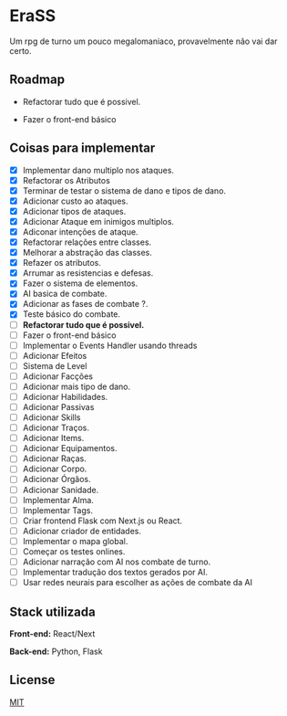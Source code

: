 # EraSS

Um rpg de turno um pouco megalomaniaco, provavelmente não vai dar certo.

## Roadmap

- Refactorar tudo que é possivel.

- Fazer o front-end básico

## Coisas para implementar
- [x] Implementar dano multiplo nos ataques.
- [x] Refactorar os Atributos
- [x] Terminar de testar o sistema de dano e tipos de dano.
- [x] Adicionar custo ao ataques.
- [x] Adicionar tipos de ataques.
- [x] Adicionar Ataque em inimigos multiplos.
- [x] Adiconar intenções de ataque.
- [x] Refactorar relações entre classes.
- [x] Melhorar a abstração das classes.
- [x] Refazer os atributos.
- [x] Arrumar as resistencias e defesas.
- [x] Fazer o sistema de elementos.
- [x] AI basica de combate.
- [x] Adicionar as fases de combate ?.
- [x] Teste básico do combate.
- [ ] **Refactorar tudo que é possivel.**
- [ ] Fazer o front-end básico
- [ ] Implementar o Events Handler usando threads
- [ ] Adicionar Efeitos
- [ ] Sistema de Level
- [ ] Adicionar Facções
- [ ] Adicionar mais tipo de dano.
- [ ] Adicionar Habilidades.
- [ ] Adicionar Passivas
- [ ] Adicionar Skills
- [ ] Adicionar Traços.
- [ ] Adicionar Items.
- [ ] Adicionar Equipamentos.
- [ ] Adicionar Raças.
- [ ] Adicionar Corpo.
- [ ] Adicionar Órgãos.
- [ ] Adicionar Sanidade.
- [ ] Implementar Alma.
- [ ] Implementar Tags.
- [ ] Criar frontend Flask com Next.js ou React.
- [ ] Adicionar criador de entidades.
- [ ] Implementar o mapa global.
- [ ] Começar os testes onlines.
- [ ] Adicionar narração com AI nos combate de turno.
- [ ] Implementar tradução dos textos gerados por AI.
- [ ] Usar redes neurais para escolher as ações de combate da AI

## Stack utilizada

**Front-end:** React/Next

**Back-end:** Python, Flask


## License

[MIT](https://choosealicense.com/licenses/mit/)
